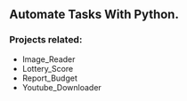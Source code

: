 ## Automate Tasks With Python.

### Projects related:

  * Image_Reader
  * Lottery_Score
  * Report_Budget
  * Youtube_Downloader
